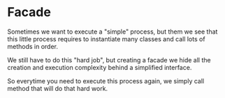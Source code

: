 # Facade

Sometimes we want to execute a "simple" process, but them we see that this little process requires to instantiate many classes and call lots of methods in order.

We still have to do this "hard job", but creating a facade we hide all the creation and execution complexity behind a simplified interface.

So everytime you need to execute this process again, we simply call method that will do that hard work.